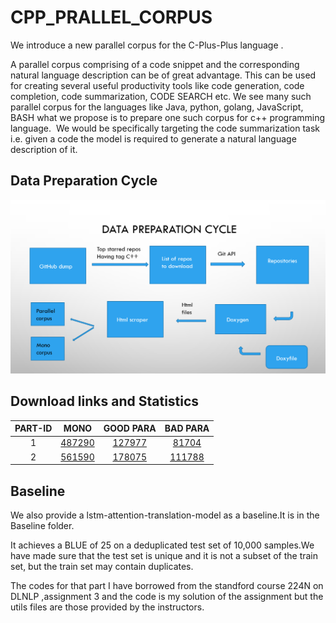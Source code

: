 # CPP_PRALLEL_CORPUS
We introduce a new parallel corpus for the C-Plus-Plus language .

A parallel corpus comprising of a code snippet and the corresponding natural language description can be of great advantage. This can be used for creating several useful productivity tools like code generation, code completion, code summarization, CODE SEARCH etc. We see many such parallel corpus for the languages like Java, python, golang, JavaScript, BASH what we propose is to prepare one such corpus for c++ programming language. 
We would be specifically targeting the code summarization task i.e. given a code the model is required to generate a natural language description of it. 



## Data Preparation Cycle

![data_cycle](https://github.com/pritam004/CPP_corpus/blob/main/process.png?raw=true)


## Download links and Statistics

|PART-ID | MONO | GOOD PARA |BAD PARA|
|:---:|:---:|:---:|:---:|
|1|[487290](https://drive.google.com/file/d/1nL3RlGsbjCF8d5PK57o5XmwfdBUFucIG/view?usp=sharing)|[127977](https://drive.google.com/file/d/141ZHZiLkzoXjBjFd2iun6ukLfhey9xFK/view?usp=sharing)|[81704](https://drive.google.com/file/d/1M6xlaekc3N5RdQ4bJPGWmiSHqmOp8y0G/view?usp=sharing)|
|2|[561590](https://drive.google.com/file/d/1oPNX3UNSTeyTK610PL21ciS1450NShOq/view?usp=sharing)|[178075](https://drive.google.com/file/d/1Qt79_ismezyRXfGMu_DF8T8u5RwjdtaK/view?usp=sharing)|[111788](https://drive.google.com/file/d/1_ty2FTBdHOeXZTn2sF3BhjzkKJXY6DSf/view?usp=sharing)|

## Baseline

We also provide a lstm-attention-translation-model as a baseline.It is in the Baseline folder.

It achieves a BLUE of 25 on a deduplicated test set of 10,000 samples.We have made sure that the test set is unique and it is not a subset of the train set, but the train set may contain duplicates.

The codes for that part I have borrowed from the standford course 224N on DLNLP ,assignment 3 and the code is my solution of the assignment but the utils files are those provided by the instructors.


